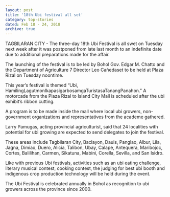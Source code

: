 ```yaml
---
layout: post
title: '18th Ubi festival all set'
category: top-stories
dated: Feb 18 - 24, 2018
archive: true
---
```


TAGBILARAN CITY - The three-day 18th Ubi Festival is all swet on Tuesday next week after it was postponed from late last month to an indefinite date due to additional preparations made for the affair.

The launching of the festival is to be led by Bohol Gov. Edgar M. Chatto and the Department of Agriculture 7 Director Leo Cañedaset to be held at Plaza Rizal on Tuesday noontime.

This year’s festival is themed “Ubi, HamilingLagutmonIkapasigarbosamgaTuristasaTanangPanahon.”
A motorcade from the Plaza Rizal to Island City Mall is scheduled after the ubi exhibit’s ribbon cutting.

A program is to be made inside the mall where local ubi growers, non-government organizations and representatives from the academe gathered.

Larry Pamugas, acting provincial agriculturist, said that 24 localities with potential for ubi growing are expected to send delegates to join the festival.

These areas include Tagbilaran City, Baclayon, Dauis, Panglao, Albur, Lila, Jagna, Dimiao, Duero, Alicia, Talibon, Ubay, Calape, Antequera, Maribojoc, Cortes, Balilihan, Carmen, Sikatuna, Mabini, Corella, Sevilla, and San Isidro.

Like with previous Ubi festivals, activities such as an ubi eating challenge, literary musical contest, cooking contest, the judging for best ubi booth and indigenous crop production technology will be held during the event.

The Ubi Festival is celebrated annually in Bohol as recognition to ubi growers across the province since 2000.